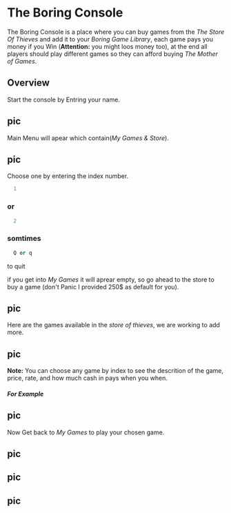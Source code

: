 # The Boring Console
The Boring Console is a place where you can buy games from the *The Store Of Thieves* and add it to your *Boring Game Library*, each game  pays you money if you Win (**Attention:** you might loos money too), at the end all players should play different games so they can afford buying *The Mother of Games*.

## Overview
Start the console by Entring your name.

## pic

Main Menu will apear which contain(*My Games & Store*).

## pic

Choose one by entering the index number.
```python
  1
```
### or 
```python
  2
```
### somtimes
```python
  Q or q
```
to quit

if you get into *My Games* it will aprear empty, so go ahead to the store to buy a game (don't Panic I provided 250$ as default for you).

## pic

Here are the games available in the *store of thieves*, we are working to add more.

## pic

**Note:** You can choose any game by index to see the descrition of the game, price, rate, and how much cash in pays when you when.
##### For Example
## pic 

Now Get back to *My Games* to play your chosen game.

## pic
## pic
## pic
